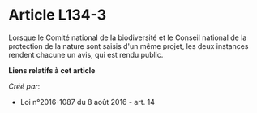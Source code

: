 # Article L134-3

Lorsque le Comité national de la biodiversité et le Conseil national de la protection de la nature sont saisis d'un même
projet, les deux instances rendent chacune un avis, qui est rendu public.

**Liens relatifs à cet article**

_Créé par_:

  - Loi n°2016-1087 du 8 août 2016 - art. 14
